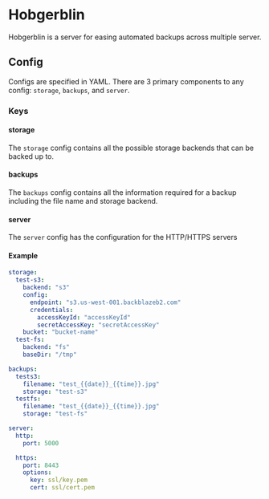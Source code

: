 # Hobgerblin

Hobgerblin is a server for easing automated backups across multiple server.

## Config

Configs are specified in YAML. There are 3 primary components to any config: `storage`, `backups`, and `server`.

### Keys

#### storage

The `storage` config contains all the possible storage backends that can be backed up to.

#### backups

The `backups` config contains all the information required for a backup including the file name and storage backend.

#### server

The `server` config has the configuration for the HTTP/HTTPS servers

#### Example

```yaml
storage:
  test-s3:
    backend: "s3"
    config:
      endpoint: "s3.us-west-001.backblazeb2.com"
      credentials:
        accessKeyId: "accessKeyId"
        secretAccessKey: "secretAccessKey"
    bucket: "bucket-name"
  test-fs:
    backend: "fs"
    baseDir: "/tmp"

backups:
  tests3:
    filename: "test_{{date}}_{{time}}.jpg"
    storage: "test-s3"
  testfs:
    filename: "test_{{date}}_{{time}}.jpg"
    storage: "test-fs"

server:
  http:
    port: 5000

  https:
    port: 8443
    options:
      key: ssl/key.pem
      cert: ssl/cert.pem
```

